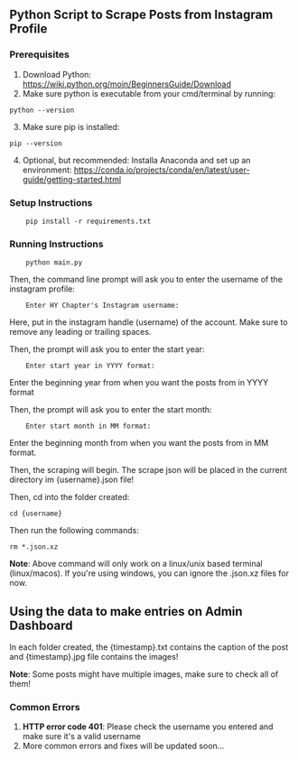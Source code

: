 ## Python Script to Scrape Posts from Instagram Profile

### Prerequisites

1. Download Python: https://wiki.python.org/moin/BeginnersGuide/Download
2. Make sure python is executable from your cmd/terminal by running:
```
python --version
```
3. Make sure pip is installed:
```
pip --version
```

4. Optional, but recommended: Installa Anaconda and set up an environment: https://conda.io/projects/conda/en/latest/user-guide/getting-started.html

### Setup Instructions

```
    pip install -r requirements.txt
```

### Running Instructions

```
    python main.py
```

Then, the command line prompt will ask you to enter the username of the instagram profile: 

```
    Enter HY Chapter's Instagram username:
```

Here, put in the instagram handle (username) of the account. Make sure to remove any leading or trailing spaces. 

Then, the prompt will ask you to enter the start year: 

```
    Enter start year in YYYY format:
```

Enter the beginning year from when you want the posts from in YYYY format

Then, the prompt will ask you to enter the start month: 

```
    Enter start month in MM format:
```

Enter the beginning month from when you want the posts from in MM format.

Then, the scraping will begin. The scrape json will be placed in the current directory im {username}.json file!

Then, cd into the folder created:

```
cd {username}
```

Then run the following commands:

```
rm *.json.xz
```

**Note**: Above command will only work on a linux/unix based terminal (linux/macos). If you're using windows, you can ignore the .json.xz files for now. 

## Using the data to make entries on Admin Dashboard

In each folder created, the {timestamp}.txt contains the caption of the post and {timestamp}.jpg file contains the images! 

**Note**: Some posts might have multiple images, make sure to check all of them!

### Common Errors

1. **HTTP error code 401**: Please check the username you entered and make sure it's a valid username
2. More common errors and fixes will be updated soon...
